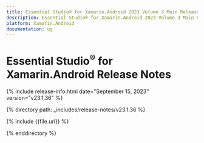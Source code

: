 ```yaml
---
title: Essential Studio® for Xamarin.Android 2023 Volume 3 Main Release Release Notes  
description: Essential Studio® for Xamarin.Android 2023 Volume 3 Main Release Release Notes  
platform: Xamarin.Android
documentation: ug
---
```


# Essential Studio<sup>®</sup> for Xamarin.Android  Release Notes  

{% include release-info.html date="September 15, 2023"  version="v23.1.36" %} 

{% directory path: _includes/release-notes/v23.1.36 %}

{% include {{file.url}} %}

{% enddirectory %}